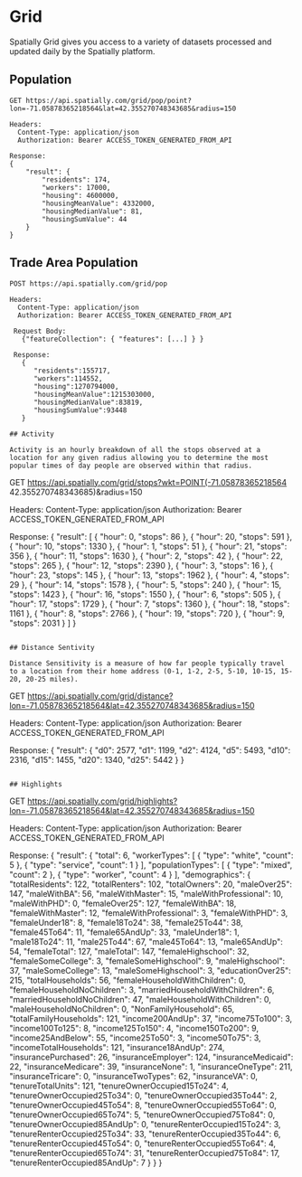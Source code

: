# Grid

Spatially Grid gives you access to a variety of datasets processed and updated daily by the Spatially platform.


## Population

```
GET https://api.spatially.com/grid/pop/point?lon=-71.05878365218564&lat=42.355270748343685&radius=150

Headers:
  Content-Type: application/json
  Authorization: Bearer ACCESS_TOKEN_GENERATED_FROM_API

Response:
{
    "result": {
        "residents": 174,
        "workers": 17000,
        "housing": 4600000,
        "housingMeanValue": 4332000,
        "housingMedianValue": 81,
        "housingSumValue": 44
    }
}
```

## Trade Area Population

```
POST https://api.spatially.com/grid/pop

Headers:
  Content-Type: application/json
  Authorization: Bearer ACCESS_TOKEN_GENERATED_FROM_API
  
 Request Body:
   {"featureCollection": { "features": [...] } }
   
 Response:
   {
      "residents":155717,
      "workers":114552,
      "housing":1270794000,
      "housingMeanValue":1215303000,
      "housingMedianValue":83819,
      "housingSumValue":93448
   }

## Activity

Activity is an hourly breakdown of all the stops observed at a location for any given radius allowing you to determine the most popular times of day people are observed within that radius.

```
GET https://api.spatially.com/grid/stops?wkt=POINT(-71.05878365218564 42.355270748343685)&radius=150

Headers:
  Content-Type: application/json
  Authorization: Bearer ACCESS_TOKEN_GENERATED_FROM_API

Response:
{
    "result": [
        {
            "hour": 0,
            "stops": 86
        },
        {
            "hour": 20,
            "stops": 591
        },
        {
            "hour": 10,
            "stops": 1330
        },
        {
            "hour": 1,
            "stops": 51
        },
        {
            "hour": 21,
            "stops": 356
        },
        {
            "hour": 11,
            "stops": 1630
        },
        {
            "hour": 2,
            "stops": 42
        },
        {
            "hour": 22,
            "stops": 265
        },
        {
            "hour": 12,
            "stops": 2390
        },
        {
            "hour": 3,
            "stops": 16
        },
        {
            "hour": 23,
            "stops": 145
        },
        {
            "hour": 13,
            "stops": 1962
        },
        {
            "hour": 4,
            "stops": 29
        },
        {
            "hour": 14,
            "stops": 1578
        },
        {
            "hour": 5,
            "stops": 240
        },
        {
            "hour": 15,
            "stops": 1423
        },
        {
            "hour": 16,
            "stops": 1550
        },
        {
            "hour": 6,
            "stops": 505
        },
        {
            "hour": 17,
            "stops": 1729
        },
        {
            "hour": 7,
            "stops": 1360
        },
        {
            "hour": 18,
            "stops": 1161
        },
        {
            "hour": 8,
            "stops": 2766
        },
        {
            "hour": 19,
            "stops": 720
        },
        {
            "hour": 9,
            "stops": 2031
        }
    ]
}
```

## Distance Sentivity

Distance Sensitivity is a measure of how far people typically travel to a location from their home address (0-1, 1-2, 2-5, 5-10, 10-15, 15-20, 20-25 miles).

```
GET https://api.spatially.com/grid/distance?lon=-71.05878365218564&lat=42.355270748343685&radius=150

Headers:
  Content-Type: application/json
  Authorization: Bearer ACCESS_TOKEN_GENERATED_FROM_API

Response:
{
    "result": {
        "d0": 2577,
        "d1": 1199,
        "d2": 4124,
        "d5": 5493,
        "d10": 2316,
        "d15": 1455,
        "d20": 1340,
        "d25": 5442
    }
}
```

## Highlights

```
GET https://api.spatially.com/grid/highlights?lon=-71.05878365218564&lat=42.355270748343685&radius=150

Headers:
  Content-Type: application/json
  Authorization: Bearer ACCESS_TOKEN_GENERATED_FROM_API

Response:
{
    "result": {
        "total": 6,
        "workerTypes": [
            {
                "type": "white",
                "count": 5
            },
            {
                "type": "service",
                "count": 1
            }
        ],
        "populationTypes": [
            {
                "type": "mixed",
                "count": 2
            },
            {
                "type": "worker",
                "count": 4
            }
        ],
        "demographics": {
            "totalResidents": 122,
            "totalRenters": 102,
            "totalOwners": 20,
            "maleOver25": 147,
            "maleWithBA": 56,
            "maleWithMaster": 15,
            "maleWithProfessional": 10,
            "maleWithPHD": 0,
            "femaleOver25": 127,
            "femaleWithBA": 18,
            "femaleWithMaster": 12,
            "femaleWithProfessional": 3,
            "femaleWithPHD": 3,
            "femaleUnder18": 8,
            "female18To24": 38,
            "female25To44": 38,
            "female45To64": 11,
            "female65AndUp": 33,
            "maleUnder18": 1,
            "male18To24": 11,
            "male25To44": 67,
            "male45To64": 13,
            "male65AndUp": 54,
            "femaleTotal": 127,
            "maleTotal": 147,
            "femaleHighschool": 32,
            "femaleSomeCollege": 3,
            "femaleSomeHighschool": 9,
            "maleHighschool": 37,
            "maleSomeCollege": 13,
            "maleSomeHighschool": 3,
            "educationOver25": 215,
            "totalHouseholds": 56,
            "femaleHouseholdWithChildren": 0,
            "femaleHouseholdNoChildren": 3,
            "marriedHouseholdWithChildren": 6,
            "marriedHouseholdNoChildren": 47,
            "maleHouseholdWithChildren": 0,
            "maleHouseholdNoChildren": 0,
            "NonFamilyHousehold": 65,
            "totalFamilyHouseholds": 121,
            "income200AndUp": 37,
            "income75To100": 3,
            "income100To125": 8,
            "income125To150": 4,
            "income150To200": 9,
            "income25AndBelow": 55,
            "income25To50": 3,
            "income50To75": 3,
            "incomeTotalHouseholds": 121,
            "insurance18AndUp": 274,
            "insurancePurchased": 26,
            "insuranceEmployer": 124,
            "insuranceMedicaid": 22,
            "insuranceMedicare": 39,
            "insuranceNone": 1,
            "insuranceOneType": 211,
            "insuranceTricare": 0,
            "insuranceTwoTypes": 62,
            "insuranceVA": 0,
            "tenureTotalUnits": 121,
            "tenureOwnerOccupied15To24": 4,
            "tenureOwnerOccupied25To34": 0,
            "tenureOwnerOccupied35To44": 2,
            "tenureOwnerOccupied45To54": 8,
            "tenureOwnerOccupied55To64": 0,
            "tenureOwnerOccupied65To74": 5,
            "tenureOwnerOccupied75To84": 0,
            "tenureOwnerOccupied85AndUp": 0,
            "tenureRenterOccupied15To24": 3,
            "tenureRenterOccupied25To34": 33,
            "tenureRenterOccupied35To44": 6,
            "tenureRenterOccupied45To54": 0,
            "tenureRenterOccupied55To64": 4,
            "tenureRenterOccupied65To74": 31,
            "tenureRenterOccupied75To84": 17,
            "tenureRenterOccupied85AndUp": 7
        }
    }
}
```
